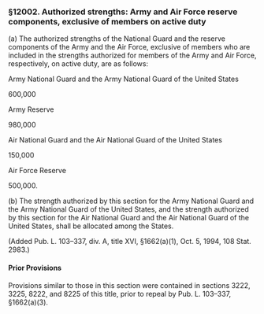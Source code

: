 ### §12002. Authorized strengths: Army and Air Force reserve components, exclusive of members on active duty ###

(a) The authorized strengths of the National Guard and the reserve components of the Army and the Air Force, exclusive of members who are included in the strengths authorized for members of the Army and Air Force, respectively, on active duty, are as follows:

 Army National Guard and the Army National Guard of the United States

600,000

 Army Reserve

980,000

 Air National Guard and the Air National Guard of the United States

150,000

 Air Force Reserve

500,000.  

(b) The strength authorized by this section for the Army National Guard and the Army National Guard of the United States, and the strength authorized by this section for the Air National Guard and the Air National Guard of the United States, shall be allocated among the States.

(Added Pub. L. 103–337, div. A, title XVI, §1662(a)(1), Oct. 5, 1994, 108 Stat. 2983.)

#### Prior Provisions ####

Provisions similar to those in this section were contained in sections 3222, 3225, 8222, and 8225 of this title, prior to repeal by Pub. L. 103–337, §1662(a)(3).